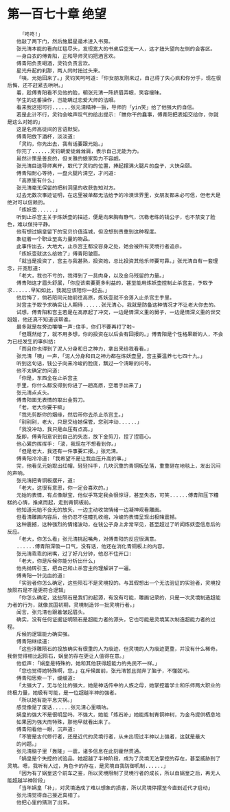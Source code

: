 # 第一百七十章 绝望
        「咚咚!」
       他敲了两下门，然后施展星遁术进入书房。
       张元清本能的看向红毯尽头，发现宽大的书桌后空无一人，这才扭头望向左侧的会客区。
       一身白衣的傅青阳，正和导师灵钧把酒言欢。
       傅青阳负责喝酒，灵钧负责言欢。
       星光升起的刹那，两人同时扭过头来。
       「咦，元始回来了。」灵钧笑呵呵道:「你女朋友刚来过，自己得了失心疯和你分手，现在很后悔，还不赶紧去哄哄。」
       着，趁傅青阳看不见他的脸，朝张元清一阵挤眉弄眼，笑容暧昧。
       学生的这番操作，岂能瞒过恋爱大师的法眼。
       看来我这招可行......张元清精神一振，导师的「yin笑」给了他强大的自信。
       若是此计不行，灵钧会唉声叹气的给出提示:「瞧你干的蠢事，傅青阳把表姐交给你，你就是这么对她的」
       这是名师高徒间的言语默契。
       傅青阳放下酒杯，淡淡道:
       「灵钧，你先出去，我有话要跟元始。」
       你完了......灵钧朝爱徒耸耸肩，表示自己无能为力。
       虽然计策是善良的，但关雅的娘家势力不容觑。
       张元清目送导师离开，取代了灵钧的位置，捧起摆满火腿片的盘子，大快朵颐。
       傅青阳耐心等待，一盘火腿片清空，才问道:
       「高原里有什么」
       张元清毫无保留的把树洞里的收获告知对方。
       过去无数次事迹证明，在这里被单都无法给予的冷漠世界里，女朋友都未必可信，但老大是绝对可以信赖的。
       「炼妖壶......」
       听到止杀宫主关于炼妖壶的描述，便是向来胸有静气，沉稳老练的钱公子，也不禁变了脸色，难以保持平静。
       他有想过娲皇留下的宝贝价值连城，但没想到贵重到这种程度。
       象征着一个职业至高力量的物品。
       此事传出去，大地大，止杀宫主都没容身之处，她会被所有灵境行者追杀。
       「炼妖壶就这么给她了」傅青阳皱眉。
       「就当是投资了，宫主与我甚熟，投资她，总比投资其他乐师要可靠。」张元清自有一套理念，并宽慰道:
       「老大，我也不亏的，我得到了一具肉身，以及金乌残留的力量。」
       傅青阳这才眉头舒展，「你应该索要更多利益的，甚至能用炼妖壶控制止杀宫主，予取予求......早知如此，我就应该陪你一起去。」
       他后悔了，倘若陪同元始前往高原，炼妖壶就不会落入止杀宫主手里。
       对宫主予取予求确实让人期待......张元清心，我就是防备这种情况才不让老大你去的。
       试想，傅青阳和宫主若是在高原起了冲突，一边是情深义重的舅子，一边是情深义重的世交姐姐，他还真不知道该帮谁。
       最多就是在旁边嚷嚷一声:住手，你们不要再打了啦~
       「但既然给了，就不用多想，你的投资在以后会有回报的。」傅青阳是个性格果断的人，不会为已经发生的事纠结:
       「而且你也得到了泥人分身和日之神力，拿出来给我看看。」
       张元清「噢」一声，「泥人分身和日之神力都在炼妖壶里，宫主要温养七七四十九。」
       听到这句话，钱公子向来冷峻的脸庞，飘过一个清晰的问号。
       他不太确定的问道:
       「你是，东西全在止杀宫主
       手里，你什么都没得到你进了一趟高原，空着手出来了」
       张元清点点头。
       傅青阳面无表情的取出金剪刀。
       「老，老大你要干嘛」
       「我先剪断你的姻缘，然后带你去杀止杀宫主。」
       「别别别，老大，只是交给她保管，您别冲动......」
       「我没冲动，我只是血压有点高。」
       旋即，傅青阳意识到自己的失态，放下金剪刀，捏了捏眉心。
       他心累的挥挥手:「滚，我现在不想看到你。」
       「但是老大，我还有一件事要汇报。」张元清。
       傅青阳冷冷道:「我希望不是让我血压升高的事。」
       完，他看见元始取出红帽，轻轻抖手，几块沉重的青铜板坠落，重重砸在地毯上，发出沉闷的声响。
       张元清把青铜板摆开，道:
       「老大，这很有意思，你一定会喜欢的。」
       元始的表情，有点像献宝，他似乎笃定我会很惊讶，甚至失态，可笑......傅青阳压下糟糕的心情，推桌而起，走到青铜板前。
       他知道元始不会无的放矢，一边主动收敛情绪一边凝神观看雕画。
       但看清雕画内容后，他仍忍不住瞳孔收缩，冷峻的表情呈现出极赌震撼。
       这种震撼，这种强烈的情绪波动，在钱公子身上非常罕见，甚至超过了听闻炼妖壶信息后的反应。
       「老大，你怎么看」张元清挑起嘴角，对傅青阳的反应很满意。
       ......傅青阳深吸一口气，没有话，他还在消化青铜板上的内容。
       张元清乖乖的闭嘴，过了好几分钟，他忍不住开口:
       「老大，你是斥候你能分析出什么」
       他先抛砖引玉，把自己和止杀宫主的理解讲了一遍。
       傅青阳一针见血的道:
       「实验者你怎么确定，这些陨石不是灵境投的。与其假想出一个无法验证的实验者，灵境投放陨石是不是更符合逻辑」
       「你怎么确定，这些陨石是我们的起源，有没有可能，雕画记录的，只是一次灵境制造超能力者的行为，就像民国初期，灵境制造邻一批灵境行者。」
       闻言，张元清也跟着皱起眉头。
       确实，没有任何证据证明陨石是超能力者的源头，它也可能是灵境某次制造超能力者的过程。
       斥候的逻辑能力确实强。
       傅青阳继续道:
       「这些浮雕陨石的投放确实有很重的人为痕迹，但灵境的人为痕迹更重，并没有什么稀奇。我倒觉得相比起陨石，娲皇的存在更让人值得在意。」
       他低声:「娲皇是特殊的，她和其他获得超能力的先民不一样。」
       「您也觉得她特殊啊，您。」在斥候面前，张元清暂且抛弃了脑子，不懂就问。
       傅青阳思索一下，缓缓道:
       「太强大了，无与伦比的强大，她是神话传中的人族之母，她掌控着学士和乐师两大职业的终极力量，她极有可能，是一位超越半神的强者。
       「所以她有能平息灾祸。」
       感觉像是了废话......张元清心里嘀咕。
       娲皇的强大不是很明显吗，不强大，她能「炼石补」她能炼制青铜神树，为金乌提供栖息地
       如果因为强大而特殊，那他早就看出来了。
       傅青阳看他一眼，沉声道:
       「不管是古代修行者，还是近代的灵境行者，从未出现过半神以上强者，这就是最大
       的问题。」
       张元清脑子里「轰隆」一震，诸多信息在此刻霍然贯通。
       「娲皇是个失控的试验品，她超越了半神阶段，成为了灵境无法掌控的存在，甚至威胁到了灵境。嗯，我听有人过，角色卡的存在，是灵境自我防御机制......」
       「因为有了娲皇这个前车之鉴，所以灵境限制了灵境行者的成长，所以自娲皇之后，再无人能超越半神阶段」
       「当年娲皇「补」，对灵境造成了难以想象的损害，所以灵境停摆至今直到近代才启动」
       张元清觉得自己接近真相了。
       他把心里的猜测了出来。